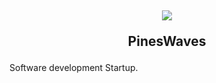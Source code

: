 <h2 align="center">
  <img align="center" src="https://raw.githubusercontent.com/NevuAI/.github/main/logo2.png">
  
  PinesWaves
</h2>
Software development Startup.
